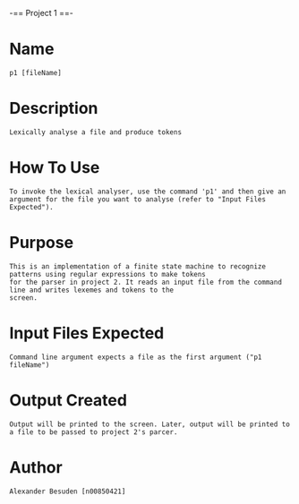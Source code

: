 -== Project 1 ==-

Name
====
	p1 [fileName]


Description
===========
	Lexically analyse a file and produce tokens


How To Use
==========
	To invoke the lexical analyser, use the command 'p1' and then give an argument for the file you want to analyse (refer to "Input Files Expected").


Purpose
=======
	This is an implementation of a finite state machine to recognize patterns using regular expressions to make tokens
	for the parser in project 2. It reads an input file from the command line and writes lexemes and tokens to the
	screen.


Input Files Expected
====================	
	Command line argument expects a file as the first argument ("p1 fileName")


Output Created
==============
	Output will be printed to the screen. Later, output will be printed to a file to be passed to project 2's parcer.

Author
======
	Alexander Besuden [n00850421]

